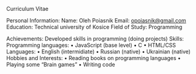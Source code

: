 
Curriculum Vitae

Personal Information:
  Name: Oleh Poiasnik
  Email: opoiasnik@gmail.com
  Education:
  Technical university of Kosice
  Field of Study: Programming

  Achievements: Developed skills in programming (doing projects)
Skills: Programming languages: 
  •	JavaScript (base level)
  •	C
  •	HTML/CSS
Languages:
  •	English (intermidiate)
  •	Russian (native)
  •	Ukrainian (native)
Hobbies and Interests:
  •	Reading books on programming languages
  •	Playing some “Brain games”
  •	Writing code

